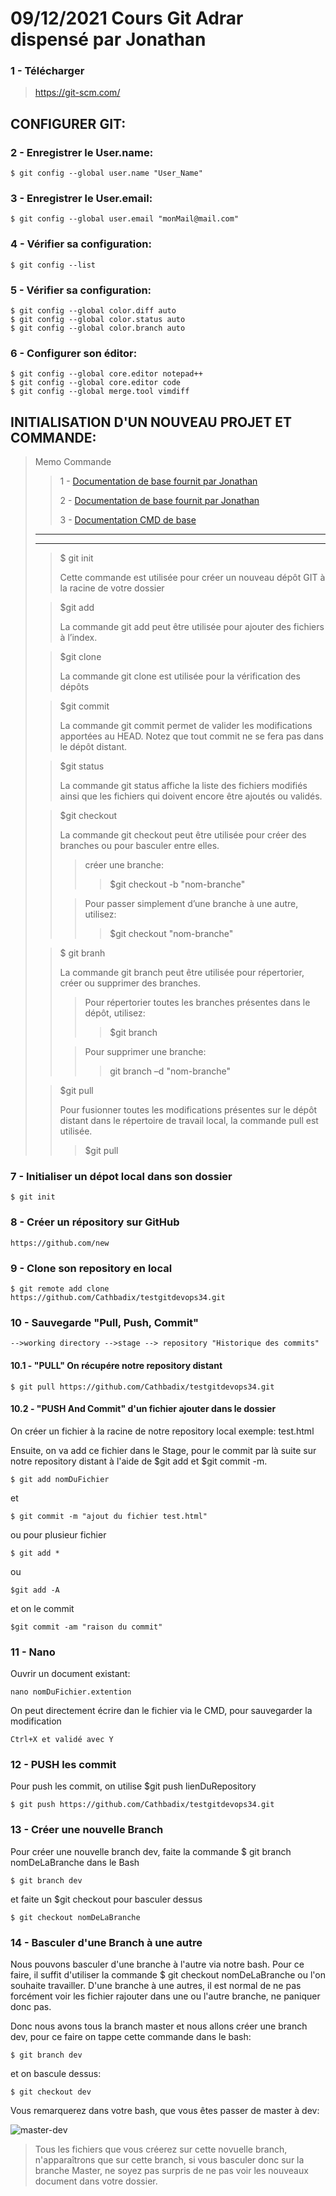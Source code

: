 # 09/12/2021 Cours Git Adrar dispensé par Jonathan

### **1 - Télécharger**
> https://git-scm.com/

## CONFIGURER GIT:

### 2 - Enregistrer le User.name:
    $ git config --global user.name "User_Name"

### 3 - Enregistrer le User.email:
    $ git config --global user.email "monMail@mail.com"

### 4 - Vérifier sa configuration:
    $ git config --list

### 5 - Vérifier sa configuration:
    $ git config --global color.diff auto
    $ git config --global color.status auto
    $ git config --global color.branch auto



### 6 - Configurer son éditor:

    $ git config --global core.editor notepad++
    $ git config --global core.editor code
    $ git config --global merge.tool vimdiff

## INITIALISATION D'UN NOUVEAU PROJET ET COMMANDE:

> Memo Commande 
>
>> 1 - [Documentation de base fournit par Jonathan](../git_cour/documentation/notice_gitlocal_github.pdf)
>>
>> 2 - [Documentation de base fournit par Jonathan](../git_cour/documentation/git_cours_v01.pdf)
>>
>> 3 - [Documentation CMD de base](https://www.hostinger.fr/tutoriels/commandes-git#:~:text=Commandes%20GIT%20de%20base.%20L%E2%80%99une%20des%20commandes%20git,%C3%AAtre%20utilis%C3%A9e%20pour%20ajouter%20des%20fichiers%20%C3%A0%20l%E2%80%99index.)
>>
>---
>---
>
>>$ git init
>>
>>Cette commande est utilisée pour créer un nouveau dépôt GIT à la racine de votre dossier
>
>>$git add
>>
>>La commande git add peut être utilisée pour ajouter des fichiers à l’index.
>
>>$git clone
>>
>>La commande git clone est utilisée pour la vérification des dépôts
>
>>$git commit
>>
>>La commande git commit permet de valider les modifications apportées au HEAD. Notez que tout commit ne se fera pas dans le dépôt distant.
>
>>$git status
>>
>>La commande git status affiche la liste des fichiers modifiés ainsi que les fichiers qui doivent encore être ajoutés ou validés.
>
>>$git checkout
>>
>>La commande git checkout peut être utilisée pour créer des branches ou pour basculer entre elles. 
>>>créer une branche:
>>>>$git checkout -b "nom-branche"
>>
>>>Pour passer simplement d’une branche à une autre, utilisez:
>>>>$git checkout "nom-branche"
>
>>$ git branh
>>
>>La commande git branch peut être utilisée pour répertorier, créer ou supprimer des branches. 
>>
>>>Pour répertorier toutes les branches présentes dans le dépôt, utilisez:
>>>
>>>>$git branch
>>
>>>Pour supprimer une branche:
>>>
>>>>git branch –d "nom-branche"
>
>>$git pull
>>
>>Pour fusionner toutes les modifications présentes sur le dépôt distant dans le répertoire de travail local, la commande pull est utilisée. 
>>
>>>$git pull



### 7 - Initialiser un dépot local dans son dossier
    $ git init


### 8 - Créer un répository sur GitHub
    https://github.com/new

### 9 - Clone son repository en local
    $ git remote add clone https://github.com/Cathbadix/testgitdevops34.git

### 10 - Sauvegarde "Pull, Push, Commit"
    -->working directory -->stage --> repository "Historique des commits"

#### **10.1 - "PULL" On récupére notre repository distant**

    $ git pull https://github.com/Cathbadix/testgitdevops34.git

#### **10.2 - "PUSH And Commit" d'un fichier ajouter dans le dossier**
On créer un fichier à la racine de notre repository local
exemple: test.html

Ensuite, on va add ce fichier dans le Stage, pour le commit  par là suite sur notre repository distant à l'aide de $git add et $git commit -m.

    $ git add nomDuFichier

et

    $ git commit -m "ajout du fichier test.html"

ou pour plusieur fichier

    $ git add *

ou 

    $git add -A

et on le commit

    $git commit -am "raison du commit"


### 11 - Nano

Ouvrir un document existant:

    nano nomDuFichier.extention

On peut directement écrire dan le fichier via le CMD, pour sauvegarder la modification

    Ctrl+X et validé avec Y

### 12 - PUSH les commit

Pour push les commit, on utilise $git push lienDuRepository

    $ git push https://github.com/Cathbadix/testgitdevops34.git

### 13 - Créer une nouvelle Branch

Pour créer une nouvelle branch dev, faite la commande $ git branch nomDeLaBranche dans le Bash

    $ git branch dev

et faite un $git checkout pour basculer dessus

    $ git checkout nomDeLaBranche

### 14 - Basculer d'une Branch à une autre

Nous pouvons basculer d'une branche à l'autre via notre bash. Pour ce faire, il suffit d'utiliser la commande $ git checkout nomDeLaBranche ou l'on souhaite travailler.
D'une branche à une autres, il est normal de ne pas forcément voir les fichier rajouter dans une ou l'autre branche, ne paniquer donc pas.

Donc nous avons tous la branch master et nous allons créer une branch dev, pour ce faire on tappe cette commande dans le bash:

    $ git branch dev

et on bascule dessus:

    $ git checkout dev

Vous remarquerez dans votre bash, que vous êtes passer de master à dev:

![master-dev](../git_cour/img/master_dev.png)

> Tous les fichiers que vous créerez sur cette novuelle branch, n'apparaîtrons que sur cette branch, si vous basculer donc sur la branche Master, ne soyez pas surpris de ne pas voir les nouveaux document dans votre dossier.